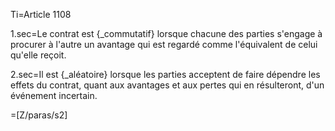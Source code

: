 Ti=Article 1108

1.sec=Le contrat est {_commutatif} lorsque chacune des parties s'engage à procurer à l'autre un avantage qui est regardé comme l'équivalent de celui qu'elle reçoit.

2.sec=Il est {_aléatoire} lorsque les parties acceptent de faire dépendre les effets du contrat, quant aux avantages et aux pertes qui en résulteront, d'un événement incertain.

=[Z/paras/s2]